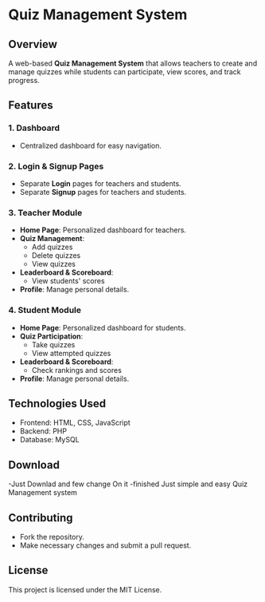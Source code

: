 # Quiz Management System

## Overview
A web-based **Quiz Management System** that allows teachers to create and manage quizzes while students can participate, view scores, and track progress.

## Features

### 1. Dashboard
- Centralized dashboard for easy navigation.

### 2. Login & Signup Pages
- Separate **Login** pages for teachers and students.
- Separate **Signup** pages for teachers and students.

### 3. Teacher Module
- **Home Page**: Personalized dashboard for teachers.
- **Quiz Management**:
  - Add quizzes
  - Delete quizzes
  - View quizzes
- **Leaderboard & Scoreboard**:
  - View students' scores
- **Profile**: Manage personal details.

### 4. Student Module
- **Home Page**: Personalized dashboard for students.
- **Quiz Participation**:
  - Take quizzes
  - View attempted quizzes
- **Leaderboard & Scoreboard**:
  - Check rankings and scores
- **Profile**: Manage personal details.


## Technologies Used
- Frontend: HTML, CSS, JavaScript
- Backend: PHP
- Database: MySQL

## Download
-Just Downlad and few change On it
-finished Just simple and easy Quiz Management system

## Contributing
- Fork the repository.
- Make necessary changes and submit a pull request.

## License
This project is licensed under the MIT License.

